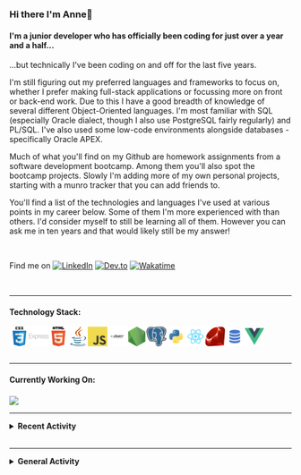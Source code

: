 ### Hi there I'm Anne👋

#### I'm a junior developer who has officially been coding for just over a year and a half...
...but technically I've been coding on and off for the last five years.

I'm still figuring out my preferred languages and frameworks to focus on, whether I prefer making full-stack applications or focussing more on front or back-end work. Due to this I have a good breadth of knowledge of several different Object-Oriented languages. I'm most familiar with SQL (especially Oracle dialect, though I also use PostgreSQL fairly regularly) and PL/SQL. I've also used some low-code environments alongside databases - specifically Oracle APEX.

Much of what you'll find on my Github are homework assignments from a software development bootcamp. Among them you'll also spot the bootcamp projects. Slowly I'm adding more of my own personal projects, starting with a munro tracker that you can add friends to.

You'll find a list of the technologies and languages I've used at various points in my career below. Some of them I'm more experienced with than others. I'd consider myself to still be learning all of them. However you can ask me in ten years and that would likely still be my answer!

<br>

Find me on
<a href="https://www.linkedin.com/in/anne-mckendry/"><img alt="LinkedIn" height="25px" src="https://img.shields.io/badge/linkedin-%230077B5.svg?&style=for-the-badge&logo=linkedin&logoColor=white" /></a>
<a href="https://dev.to/annemck"><img alt="Dev.to" height="25px" src="https://img.shields.io/badge/DEV.TO-%230A0A0A.svg?&style=for-the-badge&logo=dev.to&logoColor=white" /></a>
<a href="https://wakatime.com/@annemck"><img alt="Wakatime" height="25px" src="https://img.shields.io/static/v1?message=WakaTime&logo=wakatime&logoColor=black&label=%20&color=white&style=for-the-badge" /></a>

<br>

---

#### Technology Stack:

<img align="left" alt="css" width="35px" src="https://raw.githubusercontent.com/github/explore/80688e429a7d4ef2fca1e82350fe8e3517d3494d/topics/css/css.png" />
<img align="left" alt="express" width="35px" src="https://raw.githubusercontent.com/github/explore/80688e429a7d4ef2fca1e82350fe8e3517d3494d/topics/express/express.png" />
<img align="left" alt="html" width="35px"  src="https://raw.githubusercontent.com/github/explore/80688e429a7d4ef2fca1e82350fe8e3517d3494d/topics/html/html.png" />
<img align="left" alt="java" width="35px"  src="https://raw.githubusercontent.com/github/explore/80688e429a7d4ef2fca1e82350fe8e3517d3494d/topics/java/java.png" />
<img align="left" alt="javascript" width="35px"  src="https://raw.githubusercontent.com/github/explore/80688e429a7d4ef2fca1e82350fe8e3517d3494d/topics/javascript/javascript.png" />
<img align="left" alt="jquery" width="35px"  src="https://raw.githubusercontent.com/github/explore/80688e429a7d4ef2fca1e82350fe8e3517d3494d/topics/jquery/jquery.png" />
<img align="left" alt="node" width="35px"  src="https://raw.githubusercontent.com/github/explore/80688e429a7d4ef2fca1e82350fe8e3517d3494d/topics/nodejs/nodejs.png" />
<img align="left" alt="postgres" width="35px"  src="https://raw.githubusercontent.com/github/explore/80688e429a7d4ef2fca1e82350fe8e3517d3494d/topics/postgresql/postgresql.png" />
<img align="left" alt="python" width="35px"  src="https://raw.githubusercontent.com/github/explore/80688e429a7d4ef2fca1e82350fe8e3517d3494d/topics/python/python.png" />
<img align="left" alt="react" width="35px"  src="https://raw.githubusercontent.com/github/explore/80688e429a7d4ef2fca1e82350fe8e3517d3494d/topics/react/react.png" />
<img align="left" alt="ruby" width="35px"  src="https://raw.githubusercontent.com/github/explore/80688e429a7d4ef2fca1e82350fe8e3517d3494d/topics/ruby/ruby.png" />
<img align="left" alt="sql" width="35px"  src="https://raw.githubusercontent.com/github/explore/80688e429a7d4ef2fca1e82350fe8e3517d3494d/topics/sql/sql.png" />
<img align="left" alt="vue" width="35px"  src="https://raw.githubusercontent.com/github/explore/80688e429a7d4ef2fca1e82350fe8e3517d3494d/topics/vue/vue.png" />

<br>
<br>
<br>

---

#### Currently Working On:

<a href="https://github.com/annemck/github-readme-stats">
   <img align="center" src="https://github-readme-stats.annemck.vercel.app/api/pin/?username=annemck&repo=fake_trello&hide_border=true" />
</a>

<br>

---

<details><summary><b>Recent Activity</b></summary>
   
   <br>

   <!--START_SECTION:activity-->
1. 🎉 Merged PR [#1](https://github.com/annemck/annemck/pull/1) in [annemck/annemck](https://github.com/annemck/annemck)
2. 💪 Opened PR [#1](https://github.com/annemck/annemck/pull/1) in [annemck/annemck](https://github.com/annemck/annemck)
   <!--END_SECTION:activity-->
   
   
   <a href="https://github.com/annemck/github-readme-stats">
      <img align="center" src="https://github-readme-stats.vercel.app/api/wakatime?username=annemck&v=2&layout=compact&hide_border=true" />
   </a>

</details>

<br>

---

<details><summary><b>General Activity</b></summary>

<a href="https://github.com/annemck/github-readme-stats">
   <img align="center" src="https://github-readme-stats.annemck.vercel.app/api?username=annemck&count_private=true&show_icons=true&include_all_commits=true&hide=issues&hide_border=true"/>
</a>
<a href="https://github.com/annemck/github-readme-stats">
   <img align="center" src="https://github-readme-stats.annemck.vercel.app/api/top-langs/?username=annemck&langs_count=10&include_all_comits=true&count_private=true&layout=compact&hide_border=true"/>
</a>
</details>
